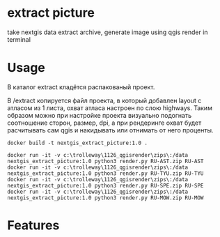 # extract picture
take nextgis data extract archive, generate image using qgis render in terminal

# Usage

В каталог extract кладётся распакованый проект. 

В /extract копируется файл проекта, в который добавлен layout с атласом из 1 листа, охват атласа настроен по слою highways. 
Таким образом можно при настройке проекта визуально подогнать соотношение сторон, размер, dpi, а при рендеринге охват будет расчитывать сам qgis и накидывать или отнимать от него проценты.

```
docker build -t nextgis_extract_picture:1.0 .

docker run -it -v c:\trolleway\1126_qgisrender\zips\:/data   nextgis_extract_picture:1.0 python3 render.py RU-AST.zip RU-AST
docker run -it -v c:\trolleway\1126_qgisrender\zips\:/data   nextgis_extract_picture:1.0 python3 render.py RU-TYU.zip RU-TYU
docker run -it -v c:\trolleway\1126_qgisrender\zips\:/data   nextgis_extract_picture:1.0 python3 render.py RU-SPE.zip RU-SPE
docker run -it -v c:\trolleway\1126_qgisrender\zips\:/data   nextgis_extract_picture:1.0 python3 render.py RU-MOW.zip RU-MOW
```

# Features
